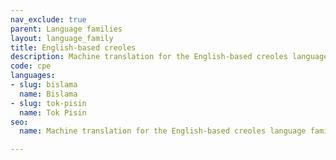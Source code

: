 ```yaml
---
nav_exclude: true
parent: Language families
layout: language_family
title: English-based creoles
description: Machine translation for the English-based creoles language family
code: cpe
languages:
- slug: bislama
  name: Bislama
- slug: tok-pisin
  name: Tok Pisin
seo:
  name: Machine translation for the English-based creoles language family

---
```


